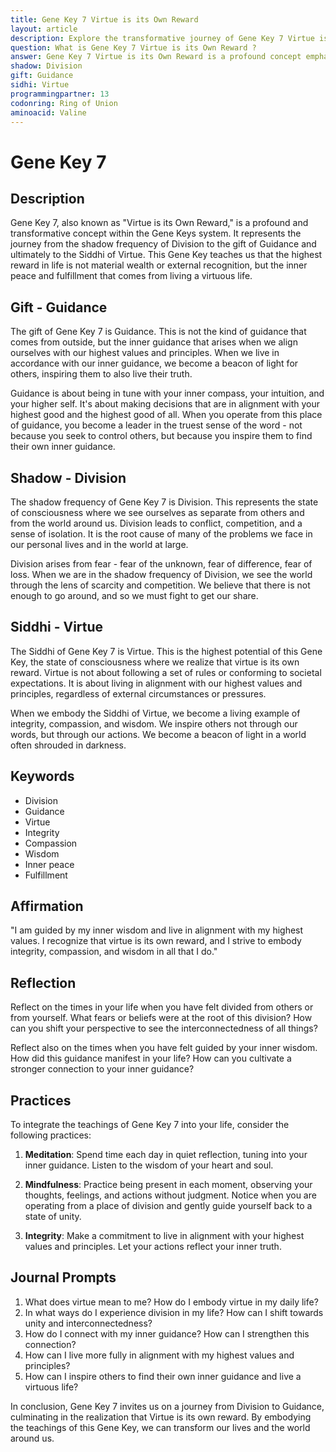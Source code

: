 ```yaml
---
title: Gene Key 7 Virtue is its Own Reward
layout: article
description: Explore the transformative journey of Gene Key 7 Virtue is its Own Reward. Discover how inner peace and fulfillment surpass material wealth and external recognition. Embrace your inner guidance today.
question: What is Gene Key 7 Virtue is its Own Reward ?
answer: Gene Key 7 Virtue is its Own Reward is a profound concept emphasizing the intrinsic value of virtuous actions. It suggests that the act of being virtuous itself brings satisfaction and fulfillment, not the external rewards. It's a key to personal growth and spiritual enlightenment.
shadow: Division
gift: Guidance
sidhi: Virtue
programmingpartner: 13
codonring: Ring of Union
aminoacid: Valine
---
```

# Gene Key 7

## Description

Gene Key 7, also known as "Virtue is its Own Reward," is a profound and transformative concept within the Gene Keys system. It represents the journey from the shadow frequency of Division to the gift of Guidance and ultimately to the Siddhi of Virtue. This Gene Key teaches us that the highest reward in life is not material wealth or external recognition, but the inner peace and fulfillment that comes from living a virtuous life.

## Gift - Guidance

The gift of Gene Key 7 is Guidance. This is not the kind of guidance that comes from outside, but the inner guidance that arises when we align ourselves with our highest values and principles. When we live in accordance with our inner guidance, we become a beacon of light for others, inspiring them to also live their truth.

Guidance is about being in tune with your inner compass, your intuition, and your higher self. It's about making decisions that are in alignment with your highest good and the highest good of all. When you operate from this place of guidance, you become a leader in the truest sense of the word - not because you seek to control others, but because you inspire them to find their own inner guidance.

## Shadow - Division

The shadow frequency of Gene Key 7 is Division. This represents the state of consciousness where we see ourselves as separate from others and from the world around us. Division leads to conflict, competition, and a sense of isolation. It is the root cause of many of the problems we face in our personal lives and in the world at large.

Division arises from fear - fear of the unknown, fear of difference, fear of loss. When we are in the shadow frequency of Division, we see the world through the lens of scarcity and competition. We believe that there is not enough to go around, and so we must fight to get our share.

## Siddhi - Virtue

The Siddhi of Gene Key 7 is Virtue. This is the highest potential of this Gene Key, the state of consciousness where we realize that virtue is its own reward. Virtue is not about following a set of rules or conforming to societal expectations. It is about living in alignment with our highest values and principles, regardless of external circumstances or pressures.

When we embody the Siddhi of Virtue, we become a living example of integrity, compassion, and wisdom. We inspire others not through our words, but through our actions. We become a beacon of light in a world often shrouded in darkness.

## Keywords

- Division
- Guidance
- Virtue
- Integrity
- Compassion
- Wisdom
- Inner peace
- Fulfillment

## Affirmation

"I am guided by my inner wisdom and live in alignment with my highest values. I recognize that virtue is its own reward, and I strive to embody integrity, compassion, and wisdom in all that I do."

## Reflection

Reflect on the times in your life when you have felt divided from others or from yourself. What fears or beliefs were at the root of this division? How can you shift your perspective to see the interconnectedness of all things?

Reflect also on the times when you have felt guided by your inner wisdom. How did this guidance manifest in your life? How can you cultivate a stronger connection to your inner guidance?

## Practices

To integrate the teachings of Gene Key 7 into your life, consider the following practices:

1. **Meditation**: Spend time each day in quiet reflection, tuning into your inner guidance. Listen to the wisdom of your heart and soul.

2. **Mindfulness**: Practice being present in each moment, observing your thoughts, feelings, and actions without judgment. Notice when you are operating from a place of division and gently guide yourself back to a state of unity.

3. **Integrity**: Make a commitment to live in alignment with your highest values and principles. Let your actions reflect your inner truth.

## Journal Prompts

1. What does virtue mean to me? How do I embody virtue in my daily life?
2. In what ways do I experience division in my life? How can I shift towards unity and interconnectedness?
3. How do I connect with my inner guidance? How can I strengthen this connection?
4. How can I live more fully in alignment with my highest values and principles?
5. How can I inspire others to find their own inner guidance and live a virtuous life?

In conclusion, Gene Key 7 invites us on a journey from Division to Guidance, culminating in the realization that Virtue is its own reward. By embodying the teachings of this Gene Key, we can transform our lives and the world around us.